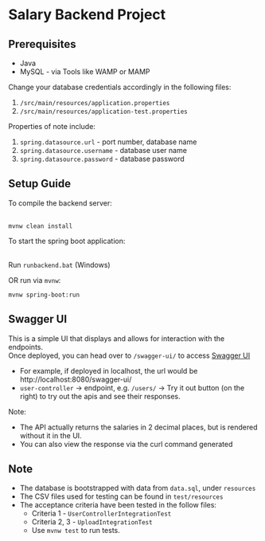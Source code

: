 # Salary Backend Project

## Prerequisites
- Java
- MySQL - via Tools like WAMP or MAMP

Change your database credentials accordingly in the following files:
1. `/src/main/resources/application.properties`
2. `/src/main/resources/application-test.properties`

Properties of note include:
1. `spring.datasource.url` - port number, database name
2. `spring.datasource.username` - database user name
3. `spring.datasource.password` - database password

## Setup Guide

To compile the backend server:<br><br>

```shell script
mvnw clean install
```
To start the spring boot application:<br><br>

Run `runbackend.bat` (Windows)

OR run via `mvnw`:

```shell script
mvnw spring-boot:run
```


## Swagger UI
This is a simple UI that displays and allows for interaction with the endpoints. <br>
Once deployed, you can head over to `/swagger-ui/` to access [Swagger UI](https://swagger.io/tools/swagger-ui/)
- For example, if deployed in localhost, the url would be http://localhost:8080/swagger-ui/
- `user-controller` -> endpoint, e.g. `/users/` -> Try it out button (on the right) to try out the apis and see their responses.


Note:
- The API actually returns the salaries in 2 decimal places, but is rendered without it in the UI. 
- You can also view the response via the curl command generated

## Note
- The database is bootstrapped with data from `data.sql`, under `resources`
- The CSV files used for testing can be found in `test/resources`
- The acceptance criteria have been tested in the follow files:
   - Criteria 1 - `UserControllerIntegrationTest`
   - Criteria 2, 3 - `UploadIntegrationTest`
   - Use `mvnw test` to run tests.
